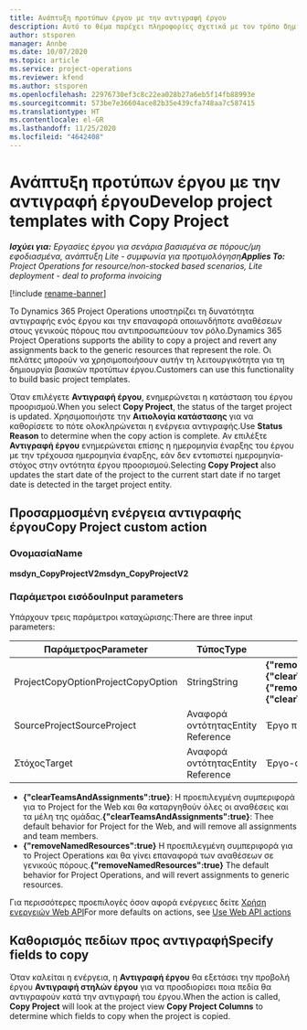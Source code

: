 ```yaml
---
title: Ανάπτυξη προτύπων έργου με την αντιγραφή έργου
description: Αυτό το θέμα παρέχει πληροφορίες σχετικά με τον τρόπο δημιουργίας προτύπων έργου χρησιμοποιώντας την προσαρμοσμένη ενέργεια αντιγραφής έργου.
author: stsporen
manager: Annbe
ms.date: 10/07/2020
ms.topic: article
ms.service: project-operations
ms.reviewer: kfend
ms.author: stsporen
ms.openlocfilehash: 22976730ef3c8c22ea028b27a6eb5f14fb88993e
ms.sourcegitcommit: 573be7e36604ace82b35e439cfa748aa7c587415
ms.translationtype: HT
ms.contentlocale: el-GR
ms.lasthandoff: 11/25/2020
ms.locfileid: "4642408"
---
```

# <a name="develop-project-templates-with-copy-project"></a><span data-ttu-id="bd0bf-103">Ανάπτυξη προτύπων έργου με την αντιγραφή έργου</span><span class="sxs-lookup"><span data-stu-id="bd0bf-103">Develop project templates with Copy Project</span></span>

<span data-ttu-id="bd0bf-104">_**Ισχύει για:** Εργασίες έργου για σενάρια βασισμένα σε πόρους/μη εφοδιασμένα, ανάπτυξη Lite - συμφωνία για προτιμολόγηση_</span><span class="sxs-lookup"><span data-stu-id="bd0bf-104">_**Applies To:** Project Operations for resource/non-stocked based scenarios, Lite deployment - deal to proforma invoicing_</span></span>

[!include [rename-banner](~/includes/cc-data-platform-banner.md)]

<span data-ttu-id="bd0bf-105">Το Dynamics 365 Project Operations υποστηρίζει τη δυνατότητα αντιγραφής ενός έργου και την επαναφορά οποιωνδήποτε αναθέσεων στους γενικούς πόρους που αντιπροσωπεύουν τον ρόλο.</span><span class="sxs-lookup"><span data-stu-id="bd0bf-105">Dynamics 365 Project Operations supports the ability to copy a project and revert any assignments back to the generic resources that represent the role.</span></span> <span data-ttu-id="bd0bf-106">Οι πελάτες μπορούν να χρησιμοποιήσουν αυτήν τη λειτουργικότητα για τη δημιουργία βασικών προτύπων έργου.</span><span class="sxs-lookup"><span data-stu-id="bd0bf-106">Customers can use this functionality to build basic project templates.</span></span>

<span data-ttu-id="bd0bf-107">Όταν επιλέγετε **Αντιγραφή έργου**, ενημερώνεται η κατάσταση του έργου προορισμού.</span><span class="sxs-lookup"><span data-stu-id="bd0bf-107">When you select **Copy Project**, the status of the target project is updated.</span></span> <span data-ttu-id="bd0bf-108">Χρησιμοποιήστε την **Αιτιολογία κατάστασης** για να καθορίσετε το πότε ολοκληρώνεται η ενέργεια αντιγραφής.</span><span class="sxs-lookup"><span data-stu-id="bd0bf-108">Use **Status Reason** to determine when the copy action is complete.</span></span> <span data-ttu-id="bd0bf-109">Αν επιλέξτε **Αντιγραφή έργου** ενημερώνεται επίσης η ημερομηνία έναρξης του έργου με την τρέχουσα ημερομηνία έναρξης, εάν δεν εντοπιστεί ημερομηνία-στόχος στην οντότητα έργου προορισμού.</span><span class="sxs-lookup"><span data-stu-id="bd0bf-109">Selecting **Copy Project** also updates the start date of the project to the current start date if no target date is detected in the target project entity.</span></span>

## <a name="copy-project-custom-action"></a><span data-ttu-id="bd0bf-110">Προσαρμοσμένη ενέργεια αντιγραφής έργου</span><span class="sxs-lookup"><span data-stu-id="bd0bf-110">Copy Project custom action</span></span> 

### <a name="name"></a><span data-ttu-id="bd0bf-111">Ονομασία</span><span class="sxs-lookup"><span data-stu-id="bd0bf-111">Name</span></span> 

<span data-ttu-id="bd0bf-112">**msdyn_CopyProjectV2**</span><span class="sxs-lookup"><span data-stu-id="bd0bf-112">**msdyn_CopyProjectV2**</span></span>

### <a name="input-parameters"></a><span data-ttu-id="bd0bf-113">Παράμετροι εισόδου</span><span class="sxs-lookup"><span data-stu-id="bd0bf-113">Input parameters</span></span>
<span data-ttu-id="bd0bf-114">Υπάρχουν τρεις παράμετροι καταχώρισης:</span><span class="sxs-lookup"><span data-stu-id="bd0bf-114">There are three input parameters:</span></span>

| <span data-ttu-id="bd0bf-115">Παράμετρος</span><span class="sxs-lookup"><span data-stu-id="bd0bf-115">Parameter</span></span>          | <span data-ttu-id="bd0bf-116">Τύπος</span><span class="sxs-lookup"><span data-stu-id="bd0bf-116">Type</span></span>   | <span data-ttu-id="bd0bf-117">Τιμές</span><span class="sxs-lookup"><span data-stu-id="bd0bf-117">Values</span></span>                                                   | 
|--------------------|--------|----------------------------------------------------------|
| <span data-ttu-id="bd0bf-118">ProjectCopyOption</span><span class="sxs-lookup"><span data-stu-id="bd0bf-118">ProjectCopyOption</span></span>  | <span data-ttu-id="bd0bf-119">String</span><span class="sxs-lookup"><span data-stu-id="bd0bf-119">String</span></span> | <span data-ttu-id="bd0bf-120">**{"removeNamedResources":true}** ή **{"clearTeamsAndAssignments":true}**</span><span class="sxs-lookup"><span data-stu-id="bd0bf-120">**{"removeNamedResources":true}** or **{"clearTeamsAndAssignments":true}**</span></span> |
| <span data-ttu-id="bd0bf-121">SourceProject</span><span class="sxs-lookup"><span data-stu-id="bd0bf-121">SourceProject</span></span>      | <span data-ttu-id="bd0bf-122">Αναφορά οντότητας</span><span class="sxs-lookup"><span data-stu-id="bd0bf-122">Entity Reference</span></span> | <span data-ttu-id="bd0bf-123">Έργο προέλευσης</span><span class="sxs-lookup"><span data-stu-id="bd0bf-123">Source Project</span></span> |
| <span data-ttu-id="bd0bf-124">Στόχος</span><span class="sxs-lookup"><span data-stu-id="bd0bf-124">Target</span></span>             | <span data-ttu-id="bd0bf-125">Αναφορά οντότητας</span><span class="sxs-lookup"><span data-stu-id="bd0bf-125">Entity Reference</span></span> | <span data-ttu-id="bd0bf-126">Έργο-στόχος</span><span class="sxs-lookup"><span data-stu-id="bd0bf-126">Target Project</span></span> |


- <span data-ttu-id="bd0bf-127">**{"clearTeamsAndAssignments":true}**: Η προεπιλεγμένη συμπεριφορά για το Project for the Web και θα καταργηθούν όλες οι αναθέσεις και τα μέλη της ομάδας.</span><span class="sxs-lookup"><span data-stu-id="bd0bf-127">**{"clearTeamsAndAssignments":true}**: Thee default behavior for Project for the Web, and will remove all assignments and team members.</span></span>
- <span data-ttu-id="bd0bf-128">**{"removeNamedResources":true}** Η προεπιλεγμένη συμπεριφορά για το Project Operations και θα γίνει επαναφορά των αναθέσεων σε γενικούς πόρους.</span><span class="sxs-lookup"><span data-stu-id="bd0bf-128">**{"removeNamedResources":true}** The default behavior for Project Operations, and will revert assignments to generic resources.</span></span>

<span data-ttu-id="bd0bf-129">Για περισσότερες προεπιλογές όσον αφορά ενέργειες δείτε [Χρήση ενεργειών Web API](https://docs.microsoft.com/powerapps/developer/common-data-service/webapi/use-web-api-actions)</span><span class="sxs-lookup"><span data-stu-id="bd0bf-129">For more defaults on actions, see [Use Web API actions](https://docs.microsoft.com/powerapps/developer/common-data-service/webapi/use-web-api-actions)</span></span>

## <a name="specify-fields-to-copy"></a><span data-ttu-id="bd0bf-130">Καθορισμός πεδίων προς αντιγραφή</span><span class="sxs-lookup"><span data-stu-id="bd0bf-130">Specify fields to copy</span></span> 
<span data-ttu-id="bd0bf-131">Όταν καλείται η ενέργεια, η **Αντιγραφή έργου** θα εξετάσει την προβολή έργου **Αντιγραφή στηλών έργου** για να προσδιορίσει ποια πεδία θα αντιγραφούν κατά την αντιγραφή του έργου.</span><span class="sxs-lookup"><span data-stu-id="bd0bf-131">When the action is called, **Copy Project** will look at the project view **Copy Project Columns** to determine which fields to copy when the project is copied.</span></span>
